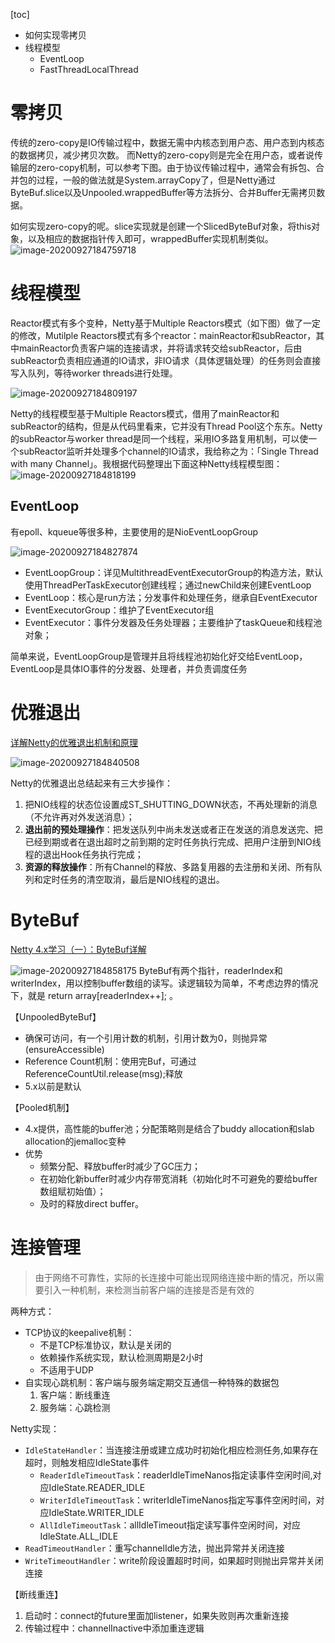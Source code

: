 [toc]


- 如何实现零拷贝
- 线程模型
    - EventLoop
    - FastThreadLocalThread

# 零拷贝
传统的zero-copy是IO传输过程中，数据无需中内核态到用户态、用户态到内核态的数据拷贝，减少拷贝次数。
而Netty的zero-copy则是完全在用户态，或者说传输层的zero-copy机制，可以参考下图。由于协议传输过程中，通常会有拆包、合并包的过程，一般的做法就是System.arrayCopy了，但是Netty通过ByteBuf.slice以及Unpooled.wrappedBuffer等方法拆分、合并Buffer无需拷贝数据。

如何实现zero-copy的呢。slice实现就是创建一个SlicedByteBuf对象，将this对象，以及相应的数据指针传入即可，wrappedBuffer实现机制类似。
![image-20200927184759718](resources/Netty/image-20200927184759718.png)

# 线程模型
Reactor模式有多个变种，Netty基于Multiple Reactors模式（如下图）做了一定的修改，Mutilple Reactors模式有多个reactor：mainReactor和subReactor，其中mainReactor负责客户端的连接请求，并将请求转交给subReactor，后由subReactor负责相应通道的IO请求，非IO请求（具体逻辑处理）的任务则会直接写入队列，等待worker threads进行处理。


![image-20200927184809197](resources/Netty/image-20200927184809197.png)

Netty的线程模型基于Multiple Reactors模式，借用了mainReactor和subReactor的结构，但是从代码里看来，它并没有Thread Pool这个东东。Netty的subReactor与worker thread是同一个线程，采用IO多路复用机制，可以使一个subReactor监听并处理多个channel的IO请求，我给称之为：「Single Thread with many Channel」。我根据代码整理出下面这种Netty线程模型图：
![image-20200927184818199](resources/Netty/image-20200927184818199.png)

## EventLoop
有epoll、kqueue等很多种，主要使用的是NioEventLoopGroup

![image-20200927184827874](resources/Netty/image-20200927184827874.png)

- EventLoopGroup：详见MultithreadEventExecutorGroup的构造方法，默认使用ThreadPerTaskExecutor创建线程；通过newChild来创建EventLoop
- EventLoop：核心是run方法；分发事件和处理任务，继承自EventExecutor
- EventExecutorGroup：维护了EventExecutor组
- EventExecutor：事件分发器及任务处理器；主要维护了taskQueue和线程池对象；

简单来说，EventLoopGroup是管理并且将线程池初始化好交给EventLoop，EventLoop是具体IO事件的分发器、处理者，并负责调度任务

# 优雅退出
[详解Netty的优雅退出机制和原理](http://www.52im.net/thread-348-1-1.html)

![image-20200927184840508](resources/Netty/image-20200927184840508.png)

Netty的优雅退出总结起来有三大步操作：

1. 把NIO线程的状态位设置成ST_SHUTTING_DOWN状态，不再处理新的消息（不允许再对外发送消息）；
2. **退出前的预处理操作**：把发送队列中尚未发送或者正在发送的消息发送完、把已经到期或者在退出超时之前到期的定时任务执行完成、把用户注册到NIO线程的退出Hook任务执行完成；
3. **资源的释放操作**：所有Channel的释放、多路复用器的去注册和关闭、所有队列和定时任务的清空取消，最后是NIO线程的退出。

# ByteBuf

[Netty 4.x学习（一）：ByteBuf详解](http://www.52im.net/thread-99-1-1.html)

![image-20200927184858175](resources/Netty/image-20200927184858175.png)
ByteBuf有两个指针，readerIndex和writerIndex，用以控制buffer数组的读写。读逻辑较为简单，不考虑边界的情况下，就是 return array[readerIndex++]; 。

【UnpooledByteBuf】
- 确保可访问，有一个引用计数的机制，引用计数为0，则抛异常(ensureAccessible)
- Reference Count机制：使用完Buf，可通过ReferenceCountUtil.release(msg);释放
- 5.x以前是默认

【Pooled机制】
- 4.x提供，高性能的buffer池；分配策略则是结合了buddy allocation和slab allocation的jemalloc变种
- 优势
    - 频繁分配、释放buffer时减少了GC压力；
    - 在初始化新buffer时减少内存带宽消耗（初始化时不可避免的要给buffer数组赋初始值）；
    - 及时的释放direct buffer。

# 连接管理
> 由于网络不可靠性，实际的长连接中可能出现网络连接中断的情况，所以需要引入一种机制，来检测当前客户端的连接是否是有效的

两种方式：
- TCP协议的keepalive机制：
    - 不是TCP标准协议，默认是关闭的
    - 依赖操作系统实现，默认检测周期是2小时
    - 不适用于UDP
- 自实现心跳机制：客户端与服务端定期交互通信一种特殊的数据包
    1. 客户端：断线重连
    2. 服务端：心跳检测

Netty实现：

- `IdleStateHandler`：当连接注册或建立成功时初始化相应检测任务,如果存在超时，则触发相应IdleState事件
    - `ReaderIdleTimeoutTask`：readerIdleTimeNanos指定读事件空闲时间,对应IdleState.READER_IDLE
    - `WriterIdleTimeoutTask`：writerIdleTimeNanos指定写事件空闲时间，对应IdleState.WRITER_IDLE
    - `AllIdleTimeoutTask`：allIdleTimeout指定读写事件空闲时间，对应IdleState.ALL_IDLE
- `ReadTimeoutHandler`：重写channelIdle方法，抛出异常并关闭连接
- `WriteTimeoutHandler`：write阶段设置超时时间，如果超时则抛出异常并关闭连接

【断线重连】

1. 启动时：connect的future里面加listener，如果失败则再次重新连接
2. 传输过程中：channelInactive中添加重连逻辑